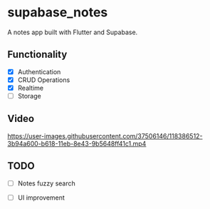 # supabase_notes
A notes app built with Flutter and Supabase.

## Functionality
- [x] Authentication
- [x] CRUD Operations
- [x] Realtime
- [ ] Storage

## Video
https://user-images.githubusercontent.com/37506146/118386512-3b94a600-b618-11eb-8e43-9b5648ff41c1.mp4

## TODO
- [ ] Notes fuzzy search
- [ ] UI improvement



